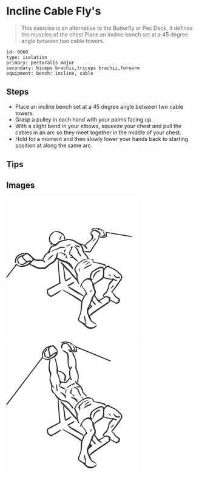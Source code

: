 # Incline Cable Fly's
> This exercise is an alternative to the Butterfly or Pec Deck, it defines the muscles of the chest.Place an incline bench set at a 45 degree angle between two cable towers.

``` 
id: 0060 
type: isolation 
primary: pectoralis major 
secondary: biceps brachii,triceps brachii,forearm 
equipment: bench: incline, cable 
``` 

## Steps

 - Place an incline bench set at a 45 degree angle between two cable towers.
 - Grasp a pulley in each hand with your palms facing up.
 - With a slight bend in your elbows, squeeze your chest and pull the cables in an arc so they meet together in the middle of your chest.
 - Hold for a moment and then slowly lower your hands back to starting position at along the same arc.

## Tips


## Images

<svg width="263pt" height="275pt" viewBox="0 0 263 275" xmlns="http://www.w3.org/2000/svg"><g fill="#FFF"><path d="M0 0h263v275H0V161.67c7.17-8.19 13.4-17.13 20.07-25.72 2.89 1.33 5.68 3.06 8.85 3.61 6.03-.11 11.8-2.29 17.11-5 4.57 3.07 9.62 5.38 14.64 7.62 4.98 2.37 10.52.81 15.78 1.18 2.91-2.01 5.65-4.24 8.24-6.63 3-2.87 7.26-3.89 10.2-6.82 2.09-1.99 3.82-4.3 5.49-6.64.92.79 1.85 1.59 2.77 2.39-.34.38-1.01 1.14-1.34 1.52.21 14.59 1.94 29.09 2.75 43.63-8.03 4.47-16.39 8.3-24.28 13.02.58 3.54-.89 7.98 2.01 10.75 1.72 1.92 4.05 3.11 6.29 4.3 7.13-4.27 15.14-7.53 20.68-13.96-7.36 2.43-13.3 7.84-20.38 10.94-2.13-.08-3.81-2-5.33-3.36-1.14-2.24-.97-4.89-1.34-7.33 8.62-3.87 16.68-8.88 24.97-13.39-.52-9.28-2.09-18.45-2.86-27.7-.15-6.03-.72-12.03-1.15-18.04 3.92 1.67 7.9 3.22 11.98 4.44 7.8 1.74 11.44 9.71 17.34 14.31-.79-6.89-5.63-13.26-11.95-16.09-6.88-2.11-13.73-4.34-20.11-7.72.72-3.74 2.35-7.62.91-11.41-2.67 5.66-3.12 12.47-7.59 17.17-1.55 1.88-3.74 2.99-5.79 4.23-4.17 2.47-7.66 5.88-11.43 8.89-5.48.43-11.37 1.73-16.51-.93-4.05-2.03-8.2-3.79-12.52-5.15.9-1.32 1.8-2.65 2.68-3.98 1.41-1.28 2.77-2.62 4.11-3.97 3.81 1.18 7.75 1.98 11.75 1.41 4.43-.44 8.24 2.08 12.1 3.8-1.17-2.44-3.07-4.32-5.5-5.49 2.38-3.63 3.95-7.79 6.89-11.05 1.71-2.05 4.41-2.75 6.78-3.75.09-3.76.87-8.05 4.13-10.4 2.57-1.63 5.77-1.78 8.41-3.26 3.35-2.31 5.18-6.72 9.44-7.65 4.37-.96 8.68-2.17 13.02-3.24 6.05-.21 12.04 1.8 16.68 5.71 6.1 2.63 12.44 7.89 12.12 15.18 2.01 6.39 8.27 9.91 10.69 16.11-2.79 0-5.68.07-8.07 1.7-4.84 2.06-9.29 5.12-12.78 9.07-2.69 3.07-4.01 7.01-5.99 10.51 1.92 3.38 2.92 7.15 4.6 10.63-.05 2.41 0 4.82.09 7.23-4.93-5.75-9.63-11.7-14.71-17.33-5.51-5.82-10.66-12.16-17.48-16.52.97 4.4 4.69 7.28 7.31 10.7h-1.93c1.74 9.29 1.69 18.88 4.25 28.01.44.12 1.33.35 1.78.47 3.98-2.16 9.15-3.92 10.64-8.69-3.86 1.83-7.4 4.22-10.89 6.65-1.71-8.08-1.54-16.46-4.02-24.39.38-.53.76-1.07 1.14-1.6 3.63 4.21 8.21 7.53 11.51 12.05 3.38 4.59 7.16 8.89 11.25 12.87 3.03 2.79 3.75 7.39 7.52 9.51-2.2-6.17-5.81-12.75-3.64-19.42-1.59-3.28-3.27-6.53-4.78-9.85.97-5.93 5.16-10.87 9.77-14.5 3.92-2.68 8.1-5.25 12.82-6.2 3.67-.75 7.37.32 10.95 1.09.79 2.03.06 5.9 3.08 5.89 8.21 1.06 16.34 3.1 23.65 7.09-1.09 1.34-2.16 2.7-3.21 4.07-1.8-1.75-3.86-3.86-6.6-3.68-5.09 1.5-9.83 4.08-14.1 7.22-2.16 1.56-4.51 3.12-5.74 5.58-1.51 2.99-1.83 6.39-2.14 9.67-6.33-.29-11.99 3.58-15.2 8.81-1.84 3.16-4.74 6.62-3.29 10.49.55-1.41 1.08-2.82 1.58-4.24 2.31 5.35 7.37 9.2 8.8 14.93-.7 2.14-2.15 3.92-3.34 5.8-5.52-4.04-11.12-8.01-17.1-11.34-4.24-2.51-8.8-4.55-12.61-7.71-.59.41-1.18.82-1.77 1.24 9.27 7.76 20.15 13.41 31.02 18.57-2.05 2.47-3.05 5.53-4.11 8.5-8.84-6.96-18.87-12.21-28.81-17.39-3.44-1.88-6.77-3.99-10.46-5.36 2.87 3.25 6.83 5.21 10.51 7.38 9.55 5.27 18.33 11.79 27.69 17.36-1.42 8.55.18 17.62-3.32 25.78-1.15 3.32-3.25 6.55-2.95 10.18 1.16 3.77 5.46 4.75 8.26 6.97 4.08 3.38 7.31 7.96 12.35 10.05 6.5 2.11 14.68-.78 17.25-7.45-3.84 2.89-8.36 6.01-13.45 4.81-4.37-.05-8.26-2.59-10.09-6.56.59-.02 1.77-.04 2.36-.05-1.66-5.8-.91-12.82-5.06-17.6.65 5.4 1.02 11.11 3.64 15.98-.28.45-.56.9-.84 1.36-4.22-2.4-9.05-4.05-12.52-7.57.74-5.81 3.79-11.02 4.86-16.77 2.09-6.6.28-13.77 2.73-20.28 1.85-5.24 3.89-10.97 8.87-14.04-1.49-3.05-2.92-6.17-4.98-8.88-2.16-2.86-4.72-5.53-5.99-8.94 1.27-5.11 5.95-9.23 11-10.61 3.4-1.05 6.52 1.51 8.28 4.18 2.68 3.37 1.24 7.99 2.82 11.77 1.1 3.44 3.82 6.69 2.87 10.51-1.41 3.37-4.03 6.08-5.36 9.5-1.64 4.25-2.72 8.73-4.68 12.87-1.72 4.22-4.5 8.12-4.87 12.8.08 3.24 1.24 6.32 2.28 9.36 1.52 3.93 3.01 8.07 6.04 11.13 2.83 3.24 6.92 4.89 10.88 6.31-1.8-2.73-4.87-4-7.47-5.79-3.4-2.36-3.86-6.81-5.66-10.26 9.98-8.01 20.5-15.34 31.35-22.12 3.38-2.63 7.6-4.75 9.34-8.9 3.97 2.26 7.76 4.85 11.97 6.67 1.84-.89 3.85-1.58 5.46-2.9.77-1.94 1.25-4.03 1.28-6.12-.72-1.98-2.86-2.76-4.46-3.86-4.8-2.32-5.97-8.52-11.07-10.48 5.73-5.08 9.25-11.94 14.08-17.77 2.1-4.06 6.16-7.51 6.08-12.38-.51-4.99-5.39-7.44-8.48-10.75-4.49-4.65-10.65-6.92-16.45-9.4-.28-.6-.83-1.79-1.11-2.38-1.94.39-3.87.85-5.78 1.36-.84-1.71-1.74-3.68-3.78-4.17-6.74-2.24-13.86-2.94-20.8-4.34-.53-1.87-.51-4.64-2.71-5.41-2.28-.46-4.63-.31-6.93-.51-1.89-5.27-5.74-9.33-9.6-13.21 3.78-.21 7.5.76 11.27.59 3.24-.9 4.3-4.52 5.87-7.1 4.33-8.11 12.41-14.64 12.82-24.45 3.22.06 6.43.14 9.64.25l2.2-2.41c-.9-3.2-2.09-6.47-5.02-8.39.9 2.71 2.04 5.33 3.22 7.93-2.67.88-5.45 1.19-8.25 1.22.21-2.21 1.9-5.11-.34-6.83-2.63-2.37-5.66-4.51-9.12-5.4-3.91-.8-7.1 2.28-9.07 5.26-2.69 3.58 2.9 6.5 2.05 10.28-.04 3.39-3.28 5.2-5.6 7.09-3.17 2.17-5.9 4.89-8.29 7.89-3.7-1.45-7.58-2.37-11.23-3.96-5.14-1.9-9.07-6.46-14.72-7.1-4.72-1.18-9.59-.65-14.24.57-4.97 1.4-10.68 1.84-14.37 5.9-1.86 2.13-5.33 4.25-7.87 2.01-2.56-2.37-6.83-4.38-6.51-8.46-.28-5.55 3.65-10.18 7.66-13.53.2-.62.6-1.86.79-2.49-4.62 1.97-7.89 6.12-9.77 10.65-1.24 3.58-.42 7.42.38 11 .69.11 2.09.32 2.79.43-.2.5-.58 1.51-.78 2.02.62 1.71 1.25 3.42 1.91 5.12.17-1.69.26-3.38.3-5.07a71.34 71.34 0 0 0 4.47 3.22c-3.02 1.06-6.51 2.25-7.83 5.48-1.79 2.93-1.86 7.1-5.08 8.97-5.01 3.2-8.05 8.68-9.38 14.35-4.62-.92-9.4-.15-13.99-1.04-5.94-2.89-9.2-9.41-15.11-12.37-2.51-.64-5.15-.35-7.7-.17-.75.04-2.25.14-3 .19-6.22 2.07-13.45 5.86-14.54 13.02-.59 2.5-1.61 6.84 2.19 7-.23-.93-.48-1.86-.76-2.77 1.02-2.8 1.55-5.79 2.93-8.44 2.61-3.51 6.88-5.22 10.91-6.52 1.06.26 2.38.61 2.88-.7l.42-.55c1.71-2.58.31 1.66-.33 2.47-4.18.97-9.07 1.35-11.93 5.05-3.27 3.2-2.14 8.33-.29 11.97 2.91 1.6 5.84 3.3 9.27 3.42-.16.37-.49 1.11-.65 1.48-1.67.04-3.35.09-5.02.16-2.59-1.3-5.15-2.67-7.68-4.1-5.71 9.03-12.8 17.09-19.13 25.68V0m168.52 64.12c-.08.59-.24 1.75-.32 2.33 2.59-1.08 5.18-2.14 7.81-3.13 1.52.34 3.05.67 4.58.97 0 .58 0 1.76-.01 2.34 1.26-.2 3.08.59 3.48-1.34 3.91-.17 6.89 2.78 10.41 4-6.64-6.68-17.28-9.18-25.95-5.17m16.33 2.1c.6.61.6.61 0 0m2.16.86c-.1 1.32.56 1.84 1.98 1.55.11-1.36-.55-1.87-1.98-1.55M94.38 68.8c.57.54 1.15 1.06 1.74 1.56 5.61-.7 10.79 2.24 15.2 5.35 3.01 2.03 2.68 6.06 2.94 9.23l2.53-.57c-.88-3.73-1.4-7.98-4.38-10.74-5.01-3.99-11.62-6.29-18.03-4.83m101.68 1.29c.21 1.17.45 2.33.7 3.5-.29 1.98-.6 3.96-1.01 5.92-3.72.79-7.52 1.17-11.3.64l-.17 1.16c4.56 1.83 9.6.99 13.89-1.15 1.29-2.55.48-5.45.11-8.12C211.8 74.61 225.43 76.63 239 79c3.27.53 6.54 1.15 9.86 1.26-1.11-2.16-3.63-2.24-5.71-2.61-15.72-2.37-31.34-5.44-47.09-7.56m-91.81 15.83c.87-.23 1.75-.46 2.62-.71.46-3.04 2.18-5.65 3.25-8.49-3.62 1.6-4.64 5.81-5.87 9.2m13.81 12.57c3.75.7 6.85-2.48 10.23-3.65-3.84-1-7.29 1.52-10.23 3.65m17.55-1.63c2.76 2.78 7.02 2.84 10.54 4.13-2.05-3.83-6.51-4.83-10.54-4.13m-7.99 2.97c-.23 1.54-.02 3.03.62 4.48-3.99 1.72-3.9 6.74-3.94 10.4 1.75 1.61 3.88 2.72 5.88 3.98-1.85.67-3.85 1.18-5.3 2.6 2.51.28 5.39-.51 7.55 1.17 3.05 2.26 5.77 4.94 8.99 6.96-1.02-4.72-5.72-7.58-9.48-10.15-.32-2.42-2.88-5.13-5.48-4.04.16-2.12.08-4.23-.05-6.34 1.53-2.34 3.19-4.64 4.06-7.33l1.83-2.49c-1.52.22-3.47-.46-4.68.76m5.93-1.18c2.18 2.13 4.41 4.25 5.98 6.89 1.47 2.95 1.51 6.61 4.02 9 1.51 1.46 2.15 4.07 4.41 4.52.19-2.19-1.03-4.15-2.47-5.67-2.33-2.41-2.02-6.18-3.95-8.85-2.06-2.64-4.3-5.73-7.99-5.89m-34.58 4.99c-3.87.92-7.65 2.7-10.45 5.57 4.17-.54 7.22-4.12 11.46-4.19 2.99-.27 5.06-3.02 8.04-3.42 2.77-.16 5.53.11 8.3.08-.22-.4-.65-1.2-.86-1.6-2.79-.64-5.71-.57-8.53-.24-2.92.67-4.99 3.24-7.96 3.8m16.94 7c.05-.88.15-2.63.21-3.51.64-.77 1.29-1.55 1.93-2.33-3.21-1.21-5.91 4.8-2.14 5.84m-10.38.11c-.1.39-.29 1.17-.38 1.56 3.05-.22 6.01.59 8.74 1.9.11.79.31 2.36.41 3.15 1.28-.81 2.57-1.62 3.87-2.4-3.44-3.17-8.06-4.29-12.64-4.21m-17.55 7.46c-2.56 2.32-5.44 4.8-6.2 8.34 4.16-3.68 8.44-7.28 12.39-11.18-2.34.22-4.49 1.24-6.19 2.84m29.96 3.93c.83.19 1.67.37 2.51.56-.63-2.34-1.16-4.7-1.78-7.04-1.76 1.85-1.26 4.24-.73 6.48m30.96 10.71c5.26-1.42 9.78-4.82 15.29-5.52-5.67-1.18-10.95 2.28-15.29 5.52m6.47 3.12c3.66-2.19 7.49-4.09 11.48-5.62-.7-.15-2.11-.45-2.82-.61-3.3 1.43-6.36 3.44-8.66 6.23m-2.89 8.25c4.2-2.55 8.38-5.17 13.06-6.75 1.89-.49 2.49-2.45 3.3-3.99-5.63 3.2-13.4 4.23-16.36 10.74m-9.36 4.19c2.18-1.5 3.29-3.95 2.53-6.58-1.43 1.93-2.38 4.16-2.53 6.58m-23.03 27.86l1.1 1.3c4.64-1.2 8.59-4.15 12.51-6.79.23-.73.71-2.19.94-2.92-4.88 2.75-9.85 5.35-14.55 8.41m45.22 13.2c2.96-.25 3.27-3.43 3.28-5.78-1.51 1.66-2.49 3.7-3.28 5.78z"/><path d="M167.68 72.2c1.58-2.13 3.89-3.49 6.11-4.84 3.68 2.09 8.22 3.31 10.62 7.09-.35.73-1.04 2.2-1.39 2.94-.51.12-1.54.37-2.05.49.39.44 1.17 1.31 1.56 1.75-2.31 7.56-7.38 13.65-11.84 20.01-2.05 2.77-2.86 6.48-5.61 8.68-3.96-.79-7.97-.57-11.84.53-.46-2.43-.63-4.89-1.14-7.3-.88-2.16-2.78-3.7-4.26-5.43 5.3-.94 7.73 4.6 10.77 7.78.61-.5 1.23-1 1.84-1.51-1.27-1.91-2.58-3.81-4.04-5.59 3.11-3.75 7.15-6.48 10.92-9.5 2.1-1.89 4.92-3.94 4.53-7.14.94-3.54-2.74-5.3-4.18-7.96m2.54 17.12c3.18-1.17 5.05-4.13 6.87-6.8-3.34.88-5.03 4.19-6.87 6.8zM32.55 119.54c2.72-2.14 5.4-5.65 9.17-5.31 3.77 2.75 7.07 6.13 10.15 9.62-.5 1.3-1 2.6-1.51 3.9-2.87-2.45-6.47-.96-9.53.18-2.97-2.58-5.8-5.32-8.28-8.39zM23.11 124.13c1.53-2.38 4.13-3.71 6.41-5.24 2.97 3.62 6.06 7.15 9.36 10.47-2.35 1.4-4.59 2.99-7.01 4.27-2.09-.03-4.08-.75-6.15-1-1.37-2.64-2.09-5.59-2.61-8.5zM32.28 135.11c5.58-.43 8.97-7.29 14.89-5.69-2.24 1.65-4.59 3.17-6.6 5.12-2.04.71-4.11 1.35-6.18 1.97-.71-.46-1.41-.93-2.11-1.4zM193.51 149.07c-.39-4.44 3.45-8.48 7.51-9.62 3.92 1.52 7.64 3.52 11.46 5.26 4.94 2 8.03 6.59 12.06 9.85 2.62 2.02 3 6.19 1.02 8.77-2.05 2.72-3.29 6-5.7 8.45-2.97 3.22-4.47 7.5-7.49 10.68-2.05 2.14-3.82 4.53-5.35 7.07.48.06 1.44.19 1.92.25 2.18 2.28 3.73 5.03 5.49 7.62 1.82 2.71 4.77 4.2 7.5 5.79-.37 1.78-.51 3.65-1.2 5.35-1.52.51-3.09.83-4.64 1.21-3.43-2.16-6.87-4.42-10.8-5.54.29-1.48.58-2.95.88-4.42-2.6-1.26-5.31-2.25-8.07-3.08l-4.17.92c-.47-.62-.93-1.25-1.38-1.88 2.56-2.43 6.03-4.23 7.4-7.67.93-2.08 1.84-4.17 2.86-6.21 1.46-2.77.03-6.45 2.36-8.86 2.31-2.62 4.72-5.15 6.85-7.92 2.44 1.02 5.25 3.05 7.43.48-2.76-.57-5.33-1.73-7.62-3.36-6.26 1.29-12.43-.91-18.34-2.77-.06-3.45-.06-6.91.02-10.37m8.45 3.99c1.23 1.99 2.13 4.99 4.98 4.87-1.02-2.19-2.75-3.92-4.98-4.87m9.13.07c.94 3.24 3.32 5.85 5.98 7.84 2.14 1.41 4.85.57 7.23.44.05-.91.12-1.82.18-2.73-1.84.28-3.69.6-5.56.53-2.96-1.53-5.08-4.23-7.83-6.08m-4.29 26.98c-.04.42-.14 1.26-.19 1.68 2.97-1.29 5.16-3.8 6.32-6.79-2.59.94-4.08 3.42-6.13 5.11zM173.16 148.21c4.35-2.78 8.84-5.45 13.82-6.9 1.21.07 2.35.49 3.51.8 1.29 5.53.96 11.29-.25 16.79-.4 2.4-2.89 3.3-4.65 4.55-4.32 2.98-8.51 6.14-12.72 9.26-1.21-2.15-2.56-4.23-4.14-6.13 1.45-2.41 3.37-4.51 4.68-7 1.01-2.5 1.75-5.24 3.72-7.21 2.64-2.97 7.02-3.47 9.61-6.51-4.66-.12-8.9 2.61-11.91 5.96-3.03 3.36-2.84 8.16-4.56 12.15-1.14-1.28-3.65-2.24-2.95-4.37 1.02-4.07 1.79-9.19 5.84-11.39z"/><path d="M189.83 163.86c1.06-.74 1.79-1.83 2.64-2.78 5.32 2.24 11.1 3.26 16.84 3.53-2.89 3.48-7.59 6.41-7.61 11.44-.35 4.56-2.42 8.88-4.98 12.6-2.49 2.54-5.84 4.55-6.34 8.43 1.1.57 2.2 1.14 3.28 1.76-3.78 1.7-7.09 4.29-10.92 5.9-3.29-2.48-5.23-6.22-7.29-9.68 1.03-3.02 2.61-6.48.92-9.57-1.81-3.47-2.56-7.3-2.74-11.18 5.23-3.73 10.83-6.93 16.2-10.45z"/><path d="M170.22 204.82c1.05-2.76 1.89-5.61 3.32-8.22 2.59 3.44 4.69 7.21 7.18 10.72 2.88 1.23 5.07 3.84 8.25 4.35-1.24-2.06-2.98-3.72-4.81-5.26 3.68-2.01 7.3-4.14 10.78-6.49 2.2-1.66 4.95-.07 7.21.69.25 2.23.61 4.44 1.03 6.65-1.26.64-2.53 1.25-3.66 2.09-6.41 4.77-13.23 8.94-19.79 13.49-5.41 3.81-11.31 7.14-15.63 12.28-1.31-3.19-3.05-6.66-1.9-10.16 2.36-3 5.59-5.17 8.31-7.83-1.42-1.18-2.83-2.37-4.22-3.57 1.04-2.43 1.89-4.93 2.68-7.45a76.35 76.35 0 0 0 6.41 8.85c.54-.77 1.09-1.54 1.63-2.3-2.3-2.58-4.49-5.25-6.79-7.84z"/><path d="M165.21 215.89c.56.54 1.12 1.07 1.68 1.61-1.02.9-2.05 1.79-3.08 2.67.44-1.44.91-2.86 1.4-4.28z"/></g><g fill="#333"><path d="M168.52 64.12c8.67-4.01 19.31-1.51 25.95 5.17-3.52-1.22-6.5-4.17-10.41-4-.4 1.93-2.22 1.14-3.48 1.34.01-.58.01-1.76.01-2.34-1.53-.3-3.06-.63-4.58-.97-2.63.99-5.22 2.05-7.81 3.13.08-.58.24-1.74.32-2.33z"/><path d="M166.85 70.83c1.97-2.98 5.16-6.06 9.07-5.26 3.46.89 6.49 3.03 9.12 5.4 2.24 1.72.55 4.62.34 6.83 2.8-.03 5.58-.34 8.25-1.22-1.18-2.6-2.32-5.22-3.22-7.93 2.93 1.92 4.12 5.19 5.02 8.39l-2.2 2.41c-3.21-.11-6.42-.19-9.64-.25-.41 9.81-8.49 16.34-12.82 24.45-1.57 2.58-2.63 6.2-5.87 7.1-3.77.17-7.49-.8-11.27-.59 3.86 3.88 7.71 7.94 9.6 13.21 2.3.2 4.65.05 6.93.51 2.2.77 2.18 3.54 2.71 5.41 6.94 1.4 14.06 2.1 20.8 4.34 2.04.49 2.94 2.46 3.78 4.17 1.91-.51 3.84-.97 5.78-1.36.28.59.83 1.78 1.11 2.38 5.8 2.48 11.96 4.75 16.45 9.4 3.09 3.31 7.97 5.76 8.48 10.75.08 4.87-3.98 8.32-6.08 12.38-4.83 5.83-8.35 12.69-14.08 17.77 5.1 1.96 6.27 8.16 11.07 10.48 1.6 1.1 3.74 1.88 4.46 3.86-.03 2.09-.51 4.18-1.28 6.12-1.61 1.32-3.62 2.01-5.46 2.9-4.21-1.82-8-4.41-11.97-6.67-1.74 4.15-5.96 6.27-9.34 8.9-10.85 6.78-21.37 14.11-31.35 22.12 1.8 3.45 2.26 7.9 5.66 10.26 2.6 1.79 5.67 3.06 7.47 5.79-3.96-1.42-8.05-3.07-10.88-6.31-3.03-3.06-4.52-7.2-6.04-11.13-1.04-3.04-2.2-6.12-2.28-9.36.37-4.68 3.15-8.58 4.87-12.8 1.96-4.14 3.04-8.62 4.68-12.87 1.33-3.42 3.95-6.13 5.36-9.5.95-3.82-1.77-7.07-2.87-10.51-1.58-3.78-.14-8.4-2.82-11.77-1.76-2.67-4.88-5.23-8.28-4.18-5.05 1.38-9.73 5.5-11 10.61 1.27 3.41 3.83 6.08 5.99 8.94 2.06 2.71 3.49 5.83 4.98 8.88-4.98 3.07-7.02 8.8-8.87 14.04-2.45 6.51-.64 13.68-2.73 20.28-1.07 5.75-4.12 10.96-4.86 16.77 3.47 3.52 8.3 5.17 12.52 7.57.28-.46.56-.91.84-1.36-2.62-4.87-2.99-10.58-3.64-15.98 4.15 4.78 3.4 11.8 5.06 17.6-.59.01-1.77.03-2.36.05 1.83 3.97 5.72 6.51 10.09 6.56 5.09 1.2 9.61-1.92 13.45-4.81-2.57 6.67-10.75 9.56-17.25 7.45-5.04-2.09-8.27-6.67-12.35-10.05-2.8-2.22-7.1-3.2-8.26-6.97-.3-3.63 1.8-6.86 2.95-10.18 3.5-8.16 1.9-17.23 3.32-25.78-9.36-5.57-18.14-12.09-27.69-17.36-3.68-2.17-7.64-4.13-10.51-7.38 3.69 1.37 7.02 3.48 10.46 5.36 9.94 5.18 19.97 10.43 28.81 17.39 1.06-2.97 2.06-6.03 4.11-8.5-10.87-5.16-21.75-10.81-31.02-18.57.59-.42 1.18-.83 1.77-1.24 3.81 3.16 8.37 5.2 12.61 7.71 5.98 3.33 11.58 7.3 17.1 11.34 1.19-1.88 2.64-3.66 3.34-5.8-1.43-5.73-6.49-9.58-8.8-14.93-.5 1.42-1.03 2.83-1.58 4.24-1.45-3.87 1.45-7.33 3.29-10.49 3.21-5.23 8.87-9.1 15.2-8.81.31-3.28.63-6.68 2.14-9.67 1.23-2.46 3.58-4.02 5.74-5.58 4.27-3.14 9.01-5.72 14.1-7.22 2.74-.18 4.8 1.93 6.6 3.68 1.05-1.37 2.12-2.73 3.21-4.07-7.31-3.99-15.44-6.03-23.65-7.09-3.02.01-2.29-3.86-3.08-5.89-3.58-.77-7.28-1.84-10.95-1.09-4.72.95-8.9 3.52-12.82 6.2-4.61 3.63-8.8 8.57-9.77 14.5 1.51 3.32 3.19 6.57 4.78 9.85-2.17 6.67 1.44 13.25 3.64 19.42-3.77-2.12-4.49-6.72-7.52-9.51-4.09-3.98-7.87-8.28-11.25-12.87-3.3-4.52-7.88-7.84-11.51-12.05-.38.53-.76 1.07-1.14 1.6 2.48 7.93 2.31 16.31 4.02 24.39 3.49-2.43 7.03-4.82 10.89-6.65-1.49 4.77-6.66 6.53-10.64 8.69-.45-.12-1.34-.35-1.78-.47-2.56-9.13-2.51-18.72-4.25-28.01h1.93c-2.62-3.42-6.34-6.3-7.31-10.7 6.82 4.36 11.97 10.7 17.48 16.52 5.08 5.63 9.78 11.58 14.71 17.33-.09-2.41-.14-4.82-.09-7.23-1.68-3.48-2.68-7.25-4.6-10.63 1.98-3.5 3.3-7.44 5.99-10.51 3.49-3.95 7.94-7.01 12.78-9.07 2.39-1.63 5.28-1.7 8.07-1.7-2.42-6.2-8.68-9.72-10.69-16.11.32-7.29-6.02-12.55-12.12-15.18-4.64-3.91-10.63-5.92-16.68-5.71-4.34 1.07-8.65 2.28-13.02 3.24-4.26.93-6.09 5.34-9.44 7.65-2.64 1.48-5.84 1.63-8.41 3.26-3.26 2.35-4.04 6.64-4.13 10.4-2.37 1-5.07 1.7-6.78 3.75-2.94 3.26-4.51 7.42-6.89 11.05 2.43 1.17 4.33 3.05 5.5 5.49-3.86-1.72-7.67-4.24-12.1-3.8-4 .57-7.94-.23-11.75-1.41-1.34 1.35-2.7 2.69-4.11 3.97-.88 1.33-1.78 2.66-2.68 3.98 4.32 1.36 8.47 3.12 12.52 5.15 5.14 2.66 11.03 1.36 16.51.93 3.77-3.01 7.26-6.42 11.43-8.89 2.05-1.24 4.24-2.35 5.79-4.23 4.47-4.7 4.92-11.51 7.59-17.17 1.44 3.79-.19 7.67-.91 11.41 6.38 3.38 13.23 5.61 20.11 7.72 6.32 2.83 11.16 9.2 11.95 16.09-5.9-4.6-9.54-12.57-17.34-14.31-4.08-1.22-8.06-2.77-11.98-4.44.43 6.01 1 12.01 1.15 18.04.77 9.25 2.34 18.42 2.86 27.7-8.29 4.51-16.35 9.52-24.97 13.39.37 2.44.2 5.09 1.34 7.33 1.52 1.36 3.2 3.28 5.33 3.36 7.08-3.1 13.02-8.51 20.38-10.94-5.54 6.43-13.55 9.69-20.68 13.96-2.24-1.19-4.57-2.38-6.29-4.3-2.9-2.77-1.43-7.21-2.01-10.75 7.89-4.72 16.25-8.55 24.28-13.02-.81-14.54-2.54-29.04-2.75-43.63.33-.38 1-1.14 1.34-1.52-.92-.8-1.85-1.6-2.77-2.39-1.67 2.34-3.4 4.65-5.49 6.64-2.94 2.93-7.2 3.95-10.2 6.82-2.59 2.39-5.33 4.62-8.24 6.63-5.26-.37-10.8 1.19-15.78-1.18-5.02-2.24-10.07-4.55-14.64-7.62-5.31 2.71-11.08 4.89-17.11 5-3.17-.55-5.96-2.28-8.85-3.61-6.67 8.59-12.9 17.53-20.07 25.72v-2.69c6.33-8.59 13.42-16.65 19.13-25.68 2.53 1.43 5.09 2.8 7.68 4.1 1.67-.07 3.35-.12 5.02-.16.16-.37.49-1.11.65-1.48-3.43-.12-6.36-1.82-9.27-3.42-1.85-3.64-2.98-8.77.29-11.97 2.86-3.7 7.75-4.08 11.93-5.05.64-.81 2.04-5.05.33-2.47l-.42.55c-.5 1.31-1.82.96-2.88.7-4.03 1.3-8.3 3.01-10.91 6.52-1.38 2.65-1.91 5.64-2.93 8.44.28.91.53 1.84.76 2.77-3.8-.16-2.78-4.5-2.19-7 1.09-7.16 8.32-10.95 14.54-13.02.75-.05 2.25-.15 3-.19 2.55-.18 5.19-.47 7.7.17 5.91 2.96 9.17 9.48 15.11 12.37 4.59.89 9.37.12 13.99 1.04 1.33-5.67 4.37-11.15 9.38-14.35 3.22-1.87 3.29-6.04 5.08-8.97 1.32-3.23 4.81-4.42 7.83-5.48a71.34 71.34 0 0 1-4.47-3.22 66.28 66.28 0 0 1-.3 5.07c-.66-1.7-1.29-3.41-1.91-5.12.2-.51.58-1.52.78-2.02-.7-.11-2.1-.32-2.79-.43-.8-3.58-1.62-7.42-.38-11 1.88-4.53 5.15-8.68 9.77-10.65-.19.63-.59 1.87-.79 2.49-4.01 3.35-7.94 7.98-7.66 13.53-.32 4.08 3.95 6.09 6.51 8.46 2.54 2.24 6.01.12 7.87-2.01 3.69-4.06 9.4-4.5 14.37-5.9 4.65-1.22 9.52-1.75 14.24-.57 5.65.64 9.58 5.2 14.72 7.1 3.65 1.59 7.53 2.51 11.23 3.96 2.39-3 5.12-5.72 8.29-7.89 2.32-1.89 5.56-3.7 5.6-7.09.85-3.78-4.74-6.7-2.05-10.28m.83 1.37c1.44 2.66 5.12 4.42 4.18 7.96.39 3.2-2.43 5.25-4.53 7.14-3.77 3.02-7.81 5.75-10.92 9.5 1.46 1.78 2.77 3.68 4.04 5.59-.61.51-1.23 1.01-1.84 1.51-3.04-3.18-5.47-8.72-10.77-7.78 1.48 1.73 3.38 3.27 4.26 5.43.51 2.41.68 4.87 1.14 7.3 3.87-1.1 7.88-1.32 11.84-.53 2.75-2.2 3.56-5.91 5.61-8.68 4.46-6.36 9.53-12.45 11.84-20.01-.39-.44-1.17-1.31-1.56-1.75.51-.12 1.54-.37 2.05-.49.35-.74 1.04-2.21 1.39-2.94-2.4-3.78-6.94-5-10.62-7.09-2.22 1.35-4.53 2.71-6.11 4.84M32.55 119.54c2.48 3.07 5.31 5.81 8.28 8.39 3.06-1.14 6.66-2.63 9.53-.18.51-1.3 1.01-2.6 1.51-3.9-3.08-3.49-6.38-6.87-10.15-9.62-3.77-.34-6.45 3.17-9.17 5.31m-9.44 4.59c.52 2.91 1.24 5.86 2.61 8.5 2.07.25 4.06.97 6.15 1 2.42-1.28 4.66-2.87 7.01-4.27-3.3-3.32-6.39-6.85-9.36-10.47-2.28 1.53-4.88 2.86-6.41 5.24m9.17 10.98c.7.47 1.4.94 2.11 1.4 2.07-.62 4.14-1.26 6.18-1.97 2.01-1.95 4.36-3.47 6.6-5.12-5.92-1.6-9.31 5.26-14.89 5.69m161.23 13.96c-.08 3.46-.08 6.92-.02 10.37 5.91 1.86 12.08 4.06 18.34 2.77 2.29 1.63 4.86 2.79 7.62 3.36-2.18 2.57-4.99.54-7.43-.48-2.13 2.77-4.54 5.3-6.85 7.92-2.33 2.41-.9 6.09-2.36 8.86-1.02 2.04-1.93 4.13-2.86 6.21-1.37 3.44-4.84 5.24-7.4 7.67.45.63.91 1.26 1.38 1.88l4.17-.92c2.76.83 5.47 1.82 8.07 3.08-.3 1.47-.59 2.94-.88 4.42 3.93 1.12 7.37 3.38 10.8 5.54 1.55-.38 3.12-.7 4.64-1.21.69-1.7.83-3.57 1.2-5.35-2.73-1.59-5.68-3.08-7.5-5.79-1.76-2.59-3.31-5.34-5.49-7.62-.48-.06-1.44-.19-1.92-.25 1.53-2.54 3.3-4.93 5.35-7.07 3.02-3.18 4.52-7.46 7.49-10.68 2.41-2.45 3.65-5.73 5.7-8.45 1.98-2.58 1.6-6.75-1.02-8.77-4.03-3.26-7.12-7.85-12.06-9.85-3.82-1.74-7.54-3.74-11.46-5.26-4.06 1.14-7.9 5.18-7.51 9.62m-20.35-.86c-4.05 2.2-4.82 7.32-5.84 11.39-.7 2.13 1.81 3.09 2.95 4.37 1.72-3.99 1.53-8.79 4.56-12.15 3.01-3.35 7.25-6.08 11.91-5.96-2.59 3.04-6.97 3.54-9.61 6.51-1.97 1.97-2.71 4.71-3.72 7.21-1.31 2.49-3.23 4.59-4.68 7 1.58 1.9 2.93 3.98 4.14 6.13 4.21-3.12 8.4-6.28 12.72-9.26 1.76-1.25 4.25-2.15 4.65-4.55 1.21-5.5 1.54-11.26.25-16.79-1.16-.31-2.3-.73-3.51-.8-4.98 1.45-9.47 4.12-13.82 6.9m16.67 15.65c-5.37 3.52-10.97 6.72-16.2 10.45.18 3.88.93 7.71 2.74 11.18 1.69 3.09.11 6.55-.92 9.57 2.06 3.46 4 7.2 7.29 9.68 3.83-1.61 7.14-4.2 10.92-5.9-1.08-.62-2.18-1.19-3.28-1.76.5-3.88 3.85-5.89 6.34-8.43 2.56-3.72 4.63-8.04 4.98-12.6.02-5.03 4.72-7.96 7.61-11.44-5.74-.27-11.52-1.29-16.84-3.53-.85.95-1.58 2.04-2.64 2.78m-19.61 40.96c2.3 2.59 4.49 5.26 6.79 7.84-.54.76-1.09 1.53-1.63 2.3a76.35 76.35 0 0 1-6.41-8.85c-.79 2.52-1.64 5.02-2.68 7.45 1.39 1.2 2.8 2.39 4.22 3.57-2.72 2.66-5.95 4.83-8.31 7.83-1.15 3.5.59 6.97 1.9 10.16 4.32-5.14 10.22-8.47 15.63-12.28 6.56-4.55 13.38-8.72 19.79-13.49 1.13-.84 2.4-1.45 3.66-2.09-.42-2.21-.78-4.42-1.03-6.65-2.26-.76-5.01-2.35-7.21-.69-3.48 2.35-7.1 4.48-10.78 6.49 1.83 1.54 3.57 3.2 4.81 5.26-3.18-.51-5.37-3.12-8.25-4.35-2.49-3.51-4.59-7.28-7.18-10.72-1.43 2.61-2.27 5.46-3.32 8.22m-5.01 11.07c-.49 1.42-.96 2.84-1.4 4.28 1.03-.88 2.06-1.77 3.08-2.67-.56-.54-1.12-1.07-1.68-1.61zM184.85 66.22c.6.61.6.61 0 0z"/><path d="M187.01 67.08c1.43-.32 2.09.19 1.98 1.55-1.42.29-2.08-.23-1.98-1.55zM94.38 68.8c6.41-1.46 13.02.84 18.03 4.83 2.98 2.76 3.5 7.01 4.38 10.74l-2.53.57c-.26-3.17.07-7.2-2.94-9.23-4.41-3.11-9.59-6.05-15.2-5.35-.59-.5-1.17-1.02-1.74-1.56zM196.06 70.09c15.75 2.12 31.37 5.19 47.09 7.56 2.08.37 4.6.45 5.71 2.61-3.32-.11-6.59-.73-9.86-1.26-13.57-2.37-27.2-4.39-40.72-6.96.37 2.67 1.18 5.57-.11 8.12-4.29 2.14-9.33 2.98-13.89 1.15l.17-1.16c3.78.53 7.58.15 11.3-.64.41-1.96.72-3.94 1.01-5.92-.25-1.17-.49-2.33-.7-3.5z"/><path d="M104.25 85.92c1.23-3.39 2.25-7.6 5.87-9.2-1.07 2.84-2.79 5.45-3.25 8.49-.87.25-1.75.48-2.62.71zM170.22 89.32c1.84-2.61 3.53-5.92 6.87-6.8-1.82 2.67-3.69 5.63-6.87 6.8zM118.06 98.49c2.94-2.13 6.39-4.65 10.23-3.65-3.38 1.17-6.48 4.35-10.23 3.65zM135.61 96.86c4.03-.7 8.49.3 10.54 4.13-3.52-1.29-7.78-1.35-10.54-4.13zM127.62 99.83c1.21-1.22 3.16-.54 4.68-.76l-1.83 2.49c-.87 2.69-2.53 4.99-4.06 7.33.13 2.11.21 4.22.05 6.34 2.6-1.09 5.16 1.62 5.48 4.04 3.76 2.57 8.46 5.43 9.48 10.15-3.22-2.02-5.94-4.7-8.99-6.96-2.16-1.68-5.04-.89-7.55-1.17 1.45-1.42 3.45-1.93 5.3-2.6-2-1.26-4.13-2.37-5.88-3.98.04-3.66-.05-8.68 3.94-10.4-.64-1.45-.85-2.94-.62-4.48zM133.55 98.65c3.69.16 5.93 3.25 7.99 5.89 1.93 2.67 1.62 6.44 3.95 8.85 1.44 1.52 2.66 3.48 2.47 5.67-2.26-.45-2.9-3.06-4.41-4.52-2.51-2.39-2.55-6.05-4.02-9-1.57-2.64-3.8-4.76-5.98-6.89zM98.97 103.64c2.97-.56 5.04-3.13 7.96-3.8 2.82-.33 5.74-.4 8.53.24.21.4.64 1.2.86 1.6-2.77.03-5.53-.24-8.3-.08-2.98.4-5.05 3.15-8.04 3.42-4.24.07-7.29 3.65-11.46 4.19 2.8-2.87 6.58-4.65 10.45-5.57zM115.91 110.64c-3.77-1.04-1.07-7.05 2.14-5.84-.64.78-1.29 1.56-1.93 2.33-.06.88-.16 2.63-.21 3.51zM105.53 110.75c4.58-.08 9.2 1.04 12.64 4.21-1.3.78-2.59 1.59-3.87 2.4-.1-.79-.3-2.36-.41-3.15-2.73-1.31-5.69-2.12-8.74-1.9.09-.39.28-1.17.38-1.56zM87.98 118.21c1.7-1.6 3.85-2.62 6.19-2.84-3.95 3.9-8.23 7.5-12.39 11.18.76-3.54 3.64-6.02 6.2-8.34zM117.94 122.14c-.53-2.24-1.03-4.63.73-6.48.62 2.34 1.15 4.7 1.78 7.04-.84-.19-1.68-.37-2.51-.56zM148.9 132.85c4.34-3.24 9.62-6.7 15.29-5.52-5.51.7-10.03 4.1-15.29 5.52zM155.37 135.97c2.3-2.79 5.36-4.8 8.66-6.23.71.16 2.12.46 2.82.61-3.99 1.53-7.82 3.43-11.48 5.62zM152.48 144.22c2.96-6.51 10.73-7.54 16.36-10.74-.81 1.54-1.41 3.5-3.3 3.99-4.68 1.58-8.86 4.2-13.06 6.75zM143.12 148.41c.15-2.42 1.1-4.65 2.53-6.58.76 2.63-.35 5.08-2.53 6.58zM201.96 153.06c2.23.95 3.96 2.68 4.98 4.87-2.85.12-3.75-2.88-4.98-4.87zM211.09 153.13c2.75 1.85 4.87 4.55 7.83 6.08 1.87.07 3.72-.25 5.56-.53-.06.91-.13 1.82-.18 2.73-2.38.13-5.09.97-7.23-.44-2.66-1.99-5.04-4.6-5.98-7.84zM120.09 176.27c4.7-3.06 9.67-5.66 14.55-8.41-.23.73-.71 2.19-.94 2.92-3.92 2.64-7.87 5.59-12.51 6.79l-1.1-1.3zM206.8 180.11c2.05-1.69 3.54-4.17 6.13-5.11-1.16 2.99-3.35 5.5-6.32 6.79.05-.42.15-1.26.19-1.68zM165.31 189.47c.79-2.08 1.77-4.12 3.28-5.78-.01 2.35-.32 5.53-3.28 5.78z"/></g></svg>
<svg width="263pt" height="275pt" viewBox="0 0 263 275" xmlns="http://www.w3.org/2000/svg"><g fill="#FFF"><path d="M0 0h263v275H0V137.74c1.94-2.27 3.92-4.5 5.71-6.89 21.85-28.89 43.91-57.63 65.73-86.55 3.46 1.77 7.09 4.28 11.17 3.7 4.55-1.1 8.74-3.36 12.69-5.82.73 4.87 1.89 9.66 3.3 14.37 1.73 6.05-.41 12.58 1.39 18.56 3.53 4.85 3.85 10.93 5.45 16.52.76 2.81-.61 5.58-1.2 8.29 3.57 2.4 7.24 4.88 11.44 6.02.41-1.19.07-2.07-1.03-2.65-2.51-1.84-5.57-2.68-8.48-3.67.45-2.11.76-4.25 1.39-6.32 3.5-1.75 7.65.22 11.41-.54 2.67-2.54 4.57-5.8 7.25-8.35.31.77.92 2.3 1.23 3.07.7-.15 1.4-.29 2.11-.44-2.66-4.87-3.21-10.55-3.28-16-.04-3.07 1.43-5.82 3.22-8.21-.2-.81-.59-2.44-.78-3.25-.88 1.47-1.74 2.95-2.59 4.43-.94-2.66-2.13-5.25-2.73-8.01-.58-4.64.07-9.31.16-13.95.1-3.13-1.38-5.98-2.36-8.86-3.58-1.69-6.94-3.81-10.65-5.21 1.85 3.78 6.08 4.89 9.14 7.35 2.96 10.15-.96 21.97 5.43 31.22-1.68 5.22-1.34 10.75.33 15.93-2.78 2.58-5.28 5.44-7.65 8.4-3.12-.09-6.29.06-9.37-.55-1.55-.64-1.7-2.53-2.22-3.91-1.14-4.35-2.02-8.86-4.53-12.7.08-1.19.17-2.38.26-3.58 4.63 1.45 9.91 3.02 12.26 7.71 2.94 3.68-1.54 8.5.42 12.09.28-.03.84-.09 1.13-.11 1.57-4.05 4.24-9.45.62-13.19-3.15-4.65-8.4-7.01-13.83-7.73-1.32-3.81-.75-7.97-1.85-11.84-1.37-5.11-2.6-10.29-4.69-15.17 2.03-2.09 4.86-3.94 5.27-7.06.22-2.76.53-5.78-.96-8.27-1.79-3.27-4.7-5.7-7.35-8.24-1.45.43-2.91.86-4.36 1.3-.02-.25-.05-.76-.07-1.01-3.94 1.91-8.5 2.68-11.57 6.12-5.51 3.87-7.24 10.97-6.33 17.36C47.12 73.07 23.6 104.03 0 134.94V0m108.04 12.91c2.96 2.76 6.88-.72 10.36-.76-2.53 2.28-6.37 1.74-8.91 4.09-.51 1.93-1.21 3.82-1.53 5.79.68 1.78 1.69 3.4 2.57 5.08-1.17-3.47.45-6.8 1.78-9.94 1.87-.98 4.04-1.16 6.04-1.77 4.06 3.24 6.88 7.59 9.54 11.98-1.9-.12-3.8-.26-5.7-.36.19.54.58 1.63.77 2.17 3.79-.01 7.58.19 11.3.97-3.21 1.45-6.85-.22-10.24.11l.12.82c2.29.49 4.51 1.31 6.84 1.67 2.83.09 5.59-.69 8.38-1.11.31-2.04.52-4.1.65-6.17-1.15.18-2.3.34-3.45.48 2.15 2-.06 5.34-2.75 4.86.63-.7 1.9-2.12 2.53-2.82-.74-3.45-1.92-6.97-5.07-8.97.92 2.76 2.03 5.45 3.34 8.04-1.49.44-3.01.8-4.52 1.13-.28-7.35-7.64-10.59-11.86-15.54 1.32.35 2.57.84 3.77 1.5 1.45.2 5.75.08 4.25 2.62 1.61 1.06 3.22 2.18 5.08 2.79-.59-.6-1.76-1.81-2.35-2.41l-1.64-.34c.58-.34 1.17-.69 1.76-1.03 1.83 1.88 4.12 3.2 6.38 4.48.56 1.98 2.03 5.74 4.59 3.77 18.72 7.57 37.4 15.23 56.11 22.83 3.58 1.42 7.07 3.17 10.88 3.93-.34-1.23-1.03-2.27-2.33-2.58-22.05-9.02-44.13-17.98-66.19-26.96-4.26-1.74-7.23-5.46-11.3-7.52-6.03-2.69-13-3.51-19.2-.83m15.34 2.47c.27.27.27.27 0 0m6.45 18.94c1.87 5.04 5.72 9.28 6.42 14.73.89 4.66.37 9.41-.22 14.07 1.6 5.31 4.15 10.37 5.25 15.84-.03 3.85-.66 7.69-1.59 11.43.74 1.34 1.52 2.66 2.35 3.95.02-5.5 1.16-10.92 1.23-16.4-1.13-5.15-3.4-9.99-4.67-15.11 1-9.94-1.1-20.08-6.25-28.67l-2.52.16M84.6 50.17c-.75 4.88-1.12 9.83-1.18 14.76-.04 3.87 1.77 7.38 2.72 11.05.34 3.72-1.02 7.37-.71 11.1.6 3.45 2.27 6.62 2.86 10.08.51 3.99-.48 8.23 1.29 12 1.1 2.88 3.51 5.21 6.52 5.98.31 4.45 3.83 7.74 6.87 10.63-.3.31-.88.94-1.17 1.25.24 14.65 1.86 29.23 2.79 43.83-8.12 4.35-16.47 8.27-24.37 13.02.29 2.87.11 5.77.52 8.63 1.73 3.05 4.79 5.02 7.94 6.36 6.89-4.36 15.32-7.26 20.26-13.99-3.9.97-6.87 3.74-10.34 5.57-3.05 1.62-5.95 3.49-8.97 5.15-1.8 1.13-3.31-1.05-4.73-1.86-2.86-1.81-2.13-5.71-2.65-8.57 8.61-3.82 16.61-8.84 24.88-13.33-.35-9.63-2.18-19.15-2.87-28.76-.01-5.74-.76-11.44-1.05-17.17 5.7 3.33 12.63 3.34 18.21 6.89 4.52 3.15 6.92 8.33 10.79 12.1-.1-1.95.17-4.18-1.48-5.6-3.62-3.71-6.66-8.31-11.46-10.6-2.38-1.33-5.42-.39-7.66-2.04-2.83.3-4.85-1.98-7-3.41-3.09-2.06-5.14-5.18-7.24-8.15-4.9-3.65-7.58-9.58-7.42-15.66 1.51 1.62 2.85 3.7 5.23 4.03-1.34-2.17-2.92-4.18-4.64-6.06-.37-4.66-3.27-8.71-3.4-13.39.45-3.39 1.71-6.63 2.06-10.03-.74-2.79-3.42-4.9-3.14-7.97-.06-3.31-.5-6.61-.44-9.93.45-3.13 1.86-6.05 2-9.25-1.25.83-3.05 1.55-3.02 3.34m50.88 39.52c.92 1.7 1.38 3.64 2.49 5.22 2.32 1.45 4.75 2.72 6.96 4.36-2.21 1.26-4.69.42-7.03.14 1.44 3.1 5.51 3.35 8.06 1.47 2.12 3.36 3.92 6.9 4.34 10.91 2.89 3.01 5.41 6.64 9.13 8.69-.64-5.27-7.6-7.07-7.86-12.55-.46-3.4-2.24-6.47-4.58-8.92-3.08-3.8-7.84-5.72-10.28-10.11l-1.23.79m-16.54 13.69c2.93-.28 4.88-2.64 7.23-4.13 2.63-2.08 5.89-3.03 9.13-3.71l-.6-2.29c-5.7 2.49-11.87 5.03-15.76 10.13m-19.24 6.34c.61-.34 1.23-.67 1.85-1-1.42-4.65-.54-9.56-1.53-14.27-2.44 4.68-.75 10.29-.32 15.27m33.9-7.66c2.46 1.47 5.62 2.48 7.1 5.09 1.13 4.62 3.76 8.71 6.54 12.52.65-4.32-3.02-7.6-3.83-11.67-1.02-4.39-5.72-5.64-9.22-7.44l-.59 1.5m-3.56.92c-1.78 3.14-4.12 6.34-4.07 10.11 1 1.35 2.71 1.62 4.23 1.99-.56-.87-1.13-1.73-1.71-2.58.1-1.2.19-2.39.28-3.58.67-1.9 2.27-3.9 1.27-5.94m-13.74 11.25c2.1-.9 1.76-3.32 2.06-5.17.63-1.17 1.25-2.34 1.85-3.53-3.9 1.14-4.15 5.31-3.91 8.7m-10.65-3.89c1.86 2.19 4.15 3.93 6.25 5.87 2.47 2.25 3.91 5.32 5.83 8.01.39-2.44.11-4.87-.51-7.24-4.01-1.98-7.2-5.39-11.57-6.64m23.85 5.01c1.04 2.07 3.7 6.01 5.79 2.74-1.9-.98-3.82-1.92-5.79-2.74m17.64 4.79c1.76 1.39 3.66 2.79 4.04 5.16-4.07 2.46-8.18 5.04-11.29 8.7-2.76 3.03-3.85 7.1-6.05 10.5 1.49 2.63 3.22 5.24 3.19 8.38.59.66 1.18 1.32 1.77 1.99-.48 2.45-.36 4.93-.06 7.39-10.32-11.52-19.41-24.48-32.01-33.69.28 4.72 4.99 7.33 7.38 11-.73-.24-2.2-.7-2.93-.94l1.16 1.14c.48 7.82 1.38 15.63 2.75 23.34.5 1.85.12 4.78 2.86 4.65 3.67-2.31 8.54-3.77 10.48-7.98-1.03-.84-2 .21-2.89.62-2.69 1.66-5.33 3.39-7.94 5.18-.73-4.9-1.74-9.75-1.9-14.71.03-3.84-2.94-7.67-1.12-11.39 3.4 4.17 7.96 7.26 11.17 11.61 3.9 5.39 8.4 10.3 13.16 14.94 1.88 2.78 2.7 6.46 6.11 7.88-2.14-6.04-5.94-12.69-3.52-19.16-1.59-3.55-3.81-6.98-4.92-10.65 2.82-9.89 11.87-16.66 21.31-19.67 3.91-1.45 8.07-.21 11.9.83 1.44 1.75.24 5.82 3.34 5.89 8.25.86 16.32 3.14 23.7 6.96-1.11 1.41-2.21 2.83-3.24 4.3-1.5-2.15-3.81-3.92-6.53-3.92-6.72 2.1-12.81 5.88-18.13 10.45-2.89 3.26-3.92 8-3.57 12.25-9.63-1.06-16.27 7.89-19.26 15.91-.76 1.11.41 1.91.84 2.81.46-1.27.91-2.53 1.35-3.8 2.09 5.49 7.31 9.2 8.73 14.97-.57 1.72-1.78 3.1-2.78 4.57l.68.35c-1.28.05-2.56.09-3.85.12l1.33-.57c-5.76-3.53-11.15-7.66-17.14-10.81-3.74-2.35-7.99-3.96-11.28-6.97-.63.4-1.26.8-1.88 1.2 8.6 7.66 19.28 12.32 29.11 18.14.63-.15 1.9-.45 2.54-.6-2.45 2.71-3.47 6.24-4.74 9.57-11.86-9.35-25.72-15.74-38.98-22.78.77 1.06 1.5 2.23 2.69 2.88 6.41 4.08 13.22 7.51 19.48 11.84 5.31 3.28 10.36 6.99 15.82 10.04-1.58 8.55.21 17.66-3.38 25.83-1.14 3.33-3.36 6.56-2.91 10.21 1.23 4.08 6 4.77 8.83 7.32 3.68 3.42 6.92 7.55 11.64 9.61 6.42 2.13 15.28-.59 17.2-7.7-1.87 1.47-3.59 3.22-5.84 4.13-3.73 1.96-8.17.94-12.03-.04-1.92-.98-4.78-2.73-4.36-5.18 1.6-3.11-.09-6.83-.52-10.11-.91-2.56-.51-6.34-3.46-7.55.78 5.49 1.68 11.01 3.59 16.23-3.22.31-6.05-2.36-8.9-3.67-1.81-1.14-5.1-2.41-4.01-5.12 2.53-8.18 6.11-16.3 5.91-25.04-.37-6.93 2.35-13.58 5.67-19.52 1.2-1.83 2.6-3.78 4.9-4.21-2.06-4.03-3.97-8.21-7.06-11.58-1.63-2.32-4.14-4.66-4.1-7.64 1.68-3.37 4.18-6.46 7.57-8.22 2.46-1.43 5.7-2.33 8.25-.59 3.08 2.17 5.49 5.76 5.2 9.68-.2 4.4 2.25 8.17 3.8 12.11 1.02 3.2-.81 6.09-2.63 8.55-3.74 4.97-4.34 11.36-6.98 16.85-1.73 4.58-4.85 8.68-5.31 13.69.16 3.23 1.3 6.32 2.35 9.36 1.55 3.91 2.93 8.09 6.04 11.1 2.74 3.23 6.78 4.79 10.61 6.34-1.43-3.66-5.85-4.07-8.3-6.76-2.68-2.42-2.61-6.4-4.62-9.26 7.78-6.22 15.91-11.97 24.15-17.55 3.68-2.26 7.42-4.45 10.78-7.18 2.2-1.89 5.33-3.31 5.54-6.62 4.01 2.41 7.86 5.19 12.26 6.88 2.08-1.18 5.61-1.47 6.01-4.31.22-1.94 1.6-4.31-.01-5.98-2-2.13-5.19-2.71-7.02-5.04-2.39-2.77-3.8-6.9-7.85-7.67 2.92-3.32 6.22-6.35 8.42-10.24 2.13-3.98 5.86-6.82 7.68-11 2.1-2.97 4.82-6.18 4.04-10.11-1-4.52-5.51-6.65-8.38-9.86-4.37-4.68-10.56-6.74-16.21-9.38-1.19-3.47-4.94-1.83-7.32-.89-.42-1.47-.88-3.1-2.39-3.8-4.91-2.17-10.33-2.69-15.56-3.61-2.16-.68-4.38-1.13-6.65-1.1.96-6.47-6.63-6.58-10.8-8.56-3.38.76-6.62 2.07-9.65 3.73-.75-1.22-1.52-2.42-2.27-3.63-.93-.28-1.86-.55-2.8-.82m-20.63 1.07c2.58 1.58 5.36 2.83 7.92 4.46 2.1 1.28 3.25 3.55 4.91 5.3 2.82.44.97-3.44.4-4.89-3.04-3.83-8.46-5.29-13.23-4.87m19.22 15.14c-.44.14-1.33.41-1.78.55-.59 2.19-1.45 4.3-2.43 6.34.71-.36 2.13-1.1 2.85-1.46-.4 2.2-.9 4.4-1.14 6.63 1.26-1.2 2.25-2.64 3.18-4.1-.36-1.71-.69-3.41-1-5.11 2.27-2.31 4.33-4.84 6.78-6.96 3.41-2.87 7.86-3.78 12.02-5.02-7.27-.99-14.04 3.77-18.48 9.13m8.65 2.15c3.84-3.39 7.81-6.64 12.66-8.49-5.42-.53-11 3.36-12.66 8.49m-1.78 5.73c4.15-2.61 8.34-5.2 13.02-6.77 1.86-.49 2.43-2.43 3.2-3.95-5.91 2.48-13.47 4.24-16.22 10.72m-33 32.88c1.35.07 2.7.11 4.06.11 3.28-2.28 6.9-4.06 10.11-6.45.21-.75.62-2.24.83-2.99-4.94 3.19-10.65 5.29-15 9.33m45.69 12.35c3.03-.23 3.59-3.53 2.98-5.95-1.16 1.89-2.14 3.89-2.98 5.95z"/><path d="M85.37 23.55c2.14-.96 4.21-2.16 6.5-2.7 2.68 2.56 5.33 5.19 7.76 7.99l.16 2.93c-4.88.86-8.55 4.33-12.18 7.41-1.58-5.01-3.61-10.32-2.24-15.63z"/><path d="M74.57 30.51c1.93-3.1 5.06-5.15 7.8-7.47-.47 6.42 2.49 12.46 2.85 18.81-2.17-.02-4.34-.14-6.51-.18-1.27-2.47-1.79-5.22-2.74-7.8 1.81-2.63 4.68-4.71 4.91-8.15-3.69 2.39-7.26 6.44-6.09 11.18-.44 3.61 2.96 6.11 6.11 6.77 5.78.93 9.69-4.34 13.37-7.89 1.08-.15 3.23-.45 4.31-.61-2.09 2.04-4.32 3.94-6.14 6.23-3.94 2.2-8.19 3.79-12.56 4.9-2.35-.85-4.73-1.62-7.1-2.42-.11-1.6-.26-3.21-.75-4.75 1-2.83 1.33-5.86 2.54-8.62zM193.7 146.42c1.19-3.19 3.95-6.06 7.28-6.95 4.12 1.64 8.06 3.69 12.08 5.54 4.48 1.95 7.28 6.17 11.01 9.14 2.42 1.7 3.38 5 2.29 7.75-2.62 4.45-5.4 8.76-8.7 12.72-2.67 5.43-7.23 9.46-10.47 14.49 2.8 1.52 4.77 3.99 6.2 6.79 1.83 3.46 5.25 5.51 8.56 7.36-.39 1.74-.58 3.54-1.21 5.22-1.53.54-3.11.85-4.67 1.25-3.47-2.15-6.91-4.56-10.93-5.54.47-1.22.94-2.44 1.42-3.65-2.32-2.11-5.37-2.94-8.33-3.72-2.05.36-4.26.87-5.93-.72 2.57-2.65 6.26-4.46 7.68-8.05.92-2.07 1.84-4.14 2.85-6.17 1.46-2.74.04-6.38 2.3-8.81 2.32-2.64 4.77-5.17 6.92-7.96 2.44 1.05 5.3 3.13 7.4.39-3.08-.24-5.46-2.5-8.31-3.18-6.03 1-11.88-1.16-17.58-2.81-.09-4.36-.22-8.74.14-13.09m8.27 6.63c1.17 2.03 2.1 5.08 4.99 4.85-1.04-2.18-2.76-3.91-4.99-4.85m9.42.23c.02 2.9 2.75 4.95 4.61 6.88 2.16 2.34 5.54 1.56 8.33 1.24.05-.91.1-1.82.16-2.73-1.86.25-3.73.61-5.61.48-2.89-1.41-4.83-4.13-7.49-5.87m-4.53 26.77c-.09.33-.27.99-.36 1.31h1.73c1.76-1.81 3.73-3.59 4.54-6.06-2.69.15-3.81 3.37-5.91 4.75zM173.18 148.22c4.65-2.83 9.4-6.06 14.85-6.97 3.33.43 2.97 4.2 3.3 6.71-.08 3.81-.24 7.69-1.25 11.4-.57 2.12-2.87 2.86-4.47 4.05-4.33 2.97-8.51 6.16-12.73 9.27-1.2-2.14-2.54-4.2-4.11-6.08 1.09-1.77 2.3-3.45 3.52-5.12 1.98-2.57 2.13-6.1 4.36-8.53 2.56-3.45 7.38-3.83 10.09-7.1-4.68-.13-8.95 2.61-11.96 5.99-3.01 3.37-2.83 8.14-4.51 12.13-1.04-1.33-3.65-2.22-2.95-4.31 1.05-4.08 1.78-9.24 5.86-11.44z"/><path d="M189.28 164.26c1.33-.75 2.2-2.03 3.17-3.17 5.31 2.25 11.09 3.25 16.83 3.53-2.87 3.48-7.58 6.37-7.59 11.39-.35 4.59-2.44 8.94-5.03 12.68-2.65 2.65-6.49 4.91-6.02 9.27.93-.08 2.78-.25 3.71-.34-3.5 2.85-7.44 5.15-11.52 7.07-3.65-2.38-5.13-6.63-7.78-9.88.54-.59 1.07-1.18 1.61-1.76.18-2.75.99-5.71-.56-8.23-1.75-3.28-2.23-6.96-2.41-10.63 5.12-3.42 10.39-6.62 15.59-9.93z"/><path d="M173.34 196.66c2.83 3.28 4.86 7.14 7.34 10.67 2.96 1.11 5.02 3.99 8.28 4.33-1.2-2.08-2.96-3.73-4.8-5.23 3.68-2 7.29-4.11 10.75-6.46 2.2-1.74 4.97-.06 7.23.7.25 2.23.62 4.45 1.04 6.65-1.27.6-2.56 1.16-3.68 2.02-6.16 4.61-12.75 8.61-19.06 13-5.67 3.98-11.85 7.46-16.41 12.8-1.16-3.25-2.95-6.71-1.8-10.23 2.39-2.97 5.63-5.13 8.32-7.81-1.42-1.15-2.83-2.31-4.22-3.48 1.02-2.45 1.85-4.97 2.64-7.5 1.92 3.13 4.07 6.11 6.45 8.9.53-.8 1.07-1.59 1.61-2.39-2.34-2.56-4.53-5.25-6.79-7.88 1.09-2.68 1.93-5.45 3.1-8.09z"/></g><g fill="#333"><path d="M108.04 12.91c6.2-2.68 13.17-1.86 19.2.83 4.07 2.06 7.04 5.78 11.3 7.52 22.06 8.98 44.14 17.94 66.19 26.96 1.3.31 1.99 1.35 2.33 2.58-3.81-.76-7.3-2.51-10.88-3.93-18.71-7.6-37.39-15.26-56.11-22.83-2.56 1.97-4.03-1.79-4.59-3.77-2.26-1.28-4.55-2.6-6.38-4.48-.59.34-1.18.69-1.76 1.03l1.64.34c.59.6 1.76 1.81 2.35 2.41-1.86-.61-3.47-1.73-5.08-2.79 1.5-2.54-2.8-2.42-4.25-2.62-1.2-.66-2.45-1.15-3.77-1.5 4.22 4.95 11.58 8.19 11.86 15.54 1.51-.33 3.03-.69 4.52-1.13a59.476 59.476 0 0 1-3.34-8.04c3.15 2 4.33 5.52 5.07 8.97-.63.7-1.9 2.12-2.53 2.82 2.69.48 4.9-2.86 2.75-4.86 1.15-.14 2.3-.3 3.45-.48-.13 2.07-.34 4.13-.65 6.17-2.79.42-5.55 1.2-8.38 1.11-2.33-.36-4.55-1.18-6.84-1.67l-.12-.82c3.39-.33 7.03 1.34 10.24-.11-3.72-.78-7.51-.98-11.3-.97-.19-.54-.58-1.63-.77-2.17 1.9.1 3.8.24 5.7.36-2.66-4.39-5.48-8.74-9.54-11.98-2 .61-4.17.79-6.04 1.77-1.33 3.14-2.95 6.47-1.78 9.94-.88-1.68-1.89-3.3-2.57-5.08.32-1.97 1.02-3.86 1.53-5.79 2.54-2.35 6.38-1.81 8.91-4.09-3.48.04-7.4 3.52-10.36.76z"/><path d="M123.38 15.38c.27.27.27.27 0 0zM76.96 24.74c3.07-3.44 7.63-4.21 11.57-6.12.02.25.05.76.07 1.01 1.45-.44 2.91-.87 4.36-1.3 2.65 2.54 5.56 4.97 7.35 8.24 1.49 2.49 1.18 5.51.96 8.27-.41 3.12-3.24 4.97-5.27 7.06 2.09 4.88 3.32 10.06 4.69 15.17 1.1 3.87.53 8.03 1.85 11.84 5.43.72 10.68 3.08 13.83 7.73 3.62 3.74.95 9.14-.62 13.19-.29.02-.85.08-1.13.11-1.96-3.59 2.52-8.41-.42-12.09-2.35-4.69-7.63-6.26-12.26-7.71-.09 1.2-.18 2.39-.26 3.58 2.51 3.84 3.39 8.35 4.53 12.7.52 1.38.67 3.27 2.22 3.91 3.08.61 6.25.46 9.37.55 2.37-2.96 4.87-5.82 7.65-8.4-1.67-5.18-2.01-10.71-.33-15.93-6.39-9.25-2.47-21.07-5.43-31.22-3.06-2.46-7.29-3.57-9.14-7.35 3.71 1.4 7.07 3.52 10.65 5.21.98 2.88 2.46 5.73 2.36 8.86-.09 4.64-.74 9.31-.16 13.95.6 2.76 1.79 5.35 2.73 8.01.85-1.48 1.71-2.96 2.59-4.43.19.81.58 2.44.78 3.25-1.79 2.39-3.26 5.14-3.22 8.21.07 5.45.62 11.13 3.28 16-.71.15-1.41.29-2.11.44-.31-.77-.92-2.3-1.23-3.07-2.68 2.55-4.58 5.81-7.25 8.35-3.76.76-7.91-1.21-11.41.54-.63 2.07-.94 4.21-1.39 6.32 2.91.99 5.97 1.83 8.48 3.67 1.1.58 1.44 1.46 1.03 2.65-4.2-1.14-7.87-3.62-11.44-6.02.59-2.71 1.96-5.48 1.2-8.29-1.6-5.59-1.92-11.67-5.45-16.52-1.8-5.98.34-12.51-1.39-18.56-1.41-4.71-2.57-9.5-3.3-14.37-3.95 2.46-8.14 4.72-12.69 5.82-4.08.58-7.71-1.93-11.17-3.7-21.82 28.92-43.88 57.66-65.73 86.55-1.79 2.39-3.77 4.62-5.71 6.89v-2.8c23.6-30.91 47.12-61.87 70.63-92.84-.91-6.39.82-13.49 6.33-17.36m8.41-1.19c-1.37 5.31.66 10.62 2.24 15.63 3.63-3.08 7.3-6.55 12.18-7.41l-.16-2.93c-2.43-2.8-5.08-5.43-7.76-7.99-2.29.54-4.36 1.74-6.5 2.7m-10.8 6.96c-1.21 2.76-1.54 5.79-2.54 8.62.49 1.54.64 3.15.75 4.75 2.37.8 4.75 1.57 7.1 2.42 4.37-1.11 8.62-2.7 12.56-4.9 1.82-2.29 4.05-4.19 6.14-6.23-1.08.16-3.23.46-4.31.61-3.68 3.55-7.59 8.82-13.37 7.89-3.15-.66-6.55-3.16-6.11-6.77-1.17-4.74 2.4-8.79 6.09-11.18-.23 3.44-3.1 5.52-4.91 8.15.95 2.58 1.47 5.33 2.74 7.8 2.17.04 4.34.16 6.51.18-.36-6.35-3.32-12.39-2.85-18.81-2.74 2.32-5.87 4.37-7.8 7.47zM129.83 34.32l2.52-.16c5.15 8.59 7.25 18.73 6.25 28.67 1.27 5.12 3.54 9.96 4.67 15.11-.07 5.48-1.21 10.9-1.23 16.4-.83-1.29-1.61-2.61-2.35-3.95.93-3.74 1.56-7.58 1.59-11.43-1.1-5.47-3.65-10.53-5.25-15.84.59-4.66 1.11-9.41.22-14.07-.7-5.45-4.55-9.69-6.42-14.73z"/><path d="M84.6 50.17c-.03-1.79 1.77-2.51 3.02-3.34-.14 3.2-1.55 6.12-2 9.25-.06 3.32.38 6.62.44 9.93-.28 3.07 2.4 5.18 3.14 7.97-.35 3.4-1.61 6.64-2.06 10.03.13 4.68 3.03 8.73 3.4 13.39 1.72 1.88 3.3 3.89 4.64 6.06-2.38-.33-3.72-2.41-5.23-4.03-.16 6.08 2.52 12.01 7.42 15.66 2.1 2.97 4.15 6.09 7.24 8.15 2.15 1.43 4.17 3.71 7 3.41 2.24 1.65 5.28.71 7.66 2.04 4.8 2.29 7.84 6.89 11.46 10.6 1.65 1.42 1.38 3.65 1.48 5.6-3.87-3.77-6.27-8.95-10.79-12.1-5.58-3.55-12.51-3.56-18.21-6.89.29 5.73 1.04 11.43 1.05 17.17.69 9.61 2.52 19.13 2.87 28.76-8.27 4.49-16.27 9.51-24.88 13.33.52 2.86-.21 6.76 2.65 8.57 1.42.81 2.93 2.99 4.73 1.86 3.02-1.66 5.92-3.53 8.97-5.15 3.47-1.83 6.44-4.6 10.34-5.57-4.94 6.73-13.37 9.63-20.26 13.99-3.15-1.34-6.21-3.31-7.94-6.36-.41-2.86-.23-5.76-.52-8.63 7.9-4.75 16.25-8.67 24.37-13.02-.93-14.6-2.55-29.18-2.79-43.83.29-.31.87-.94 1.17-1.25-3.04-2.89-6.56-6.18-6.87-10.63-3.01-.77-5.42-3.1-6.52-5.98-1.77-3.77-.78-8.01-1.29-12-.59-3.46-2.26-6.63-2.86-10.08-.31-3.73 1.05-7.38.71-11.1-.95-3.67-2.76-7.18-2.72-11.05.06-4.93.43-9.88 1.18-14.76zM135.48 89.69l1.23-.79c2.44 4.39 7.2 6.31 10.28 10.11 2.34 2.45 4.12 5.52 4.58 8.92.26 5.48 7.22 7.28 7.86 12.55-3.72-2.05-6.24-5.68-9.13-8.69-.42-4.01-2.22-7.55-4.34-10.91-2.55 1.88-6.62 1.63-8.06-1.47 2.34.28 4.82 1.12 7.03-.14-2.21-1.64-4.64-2.91-6.96-4.36-1.11-1.58-1.57-3.52-2.49-5.22zM118.94 103.38c3.89-5.1 10.06-7.64 15.76-10.13l.6 2.29c-3.24.68-6.5 1.63-9.13 3.71-2.35 1.49-4.3 3.85-7.23 4.13z"/><path d="M99.7 109.72c-.43-4.98-2.12-10.59.32-15.27.99 4.71.11 9.62 1.53 14.27-.62.33-1.24.66-1.85 1zM133.6 102.06l.59-1.5c3.5 1.8 8.2 3.05 9.22 7.44.81 4.07 4.48 7.35 3.83 11.67-2.78-3.81-5.41-7.9-6.54-12.52-1.48-2.61-4.64-3.62-7.1-5.09zM130.04 102.98c1 2.04-.6 4.04-1.27 5.94-.09 1.19-.18 2.38-.28 3.58.58.85 1.15 1.71 1.71 2.58-1.52-.37-3.23-.64-4.23-1.99-.05-3.77 2.29-6.97 4.07-10.11zM116.3 114.23c-.24-3.39.01-7.56 3.91-8.7-.6 1.19-1.22 2.36-1.85 3.53-.3 1.85.04 4.27-2.06 5.17zM105.65 110.34c4.37 1.25 7.56 4.66 11.57 6.64.62 2.37.9 4.8.51 7.24-1.92-2.69-3.36-5.76-5.83-8.01-2.1-1.94-4.39-3.68-6.25-5.87zM129.5 115.35c1.97.82 3.89 1.76 5.79 2.74-2.09 3.27-4.75-.67-5.79-2.74zM147.14 120.14c.94.27 1.87.54 2.8.82.75 1.21 1.52 2.41 2.27 3.63 3.03-1.66 6.27-2.97 9.65-3.73 4.17 1.98 11.76 2.09 10.8 8.56 2.27-.03 4.49.42 6.65 1.1 5.23.92 10.65 1.44 15.56 3.61 1.51.7 1.97 2.33 2.39 3.8 2.38-.94 6.13-2.58 7.32.89 5.65 2.64 11.84 4.7 16.21 9.38 2.87 3.21 7.38 5.34 8.38 9.86.78 3.93-1.94 7.14-4.04 10.11-1.82 4.18-5.55 7.02-7.68 11-2.2 3.89-5.5 6.92-8.42 10.24 4.05.77 5.46 4.9 7.85 7.67 1.83 2.33 5.02 2.91 7.02 5.04 1.61 1.67.23 4.04.01 5.98-.4 2.84-3.93 3.13-6.01 4.31-4.4-1.69-8.25-4.47-12.26-6.88-.21 3.31-3.34 4.73-5.54 6.62-3.36 2.73-7.1 4.92-10.78 7.18-8.24 5.58-16.37 11.33-24.15 17.55 2.01 2.86 1.94 6.84 4.62 9.26 2.45 2.69 6.87 3.1 8.3 6.76-3.83-1.55-7.87-3.11-10.61-6.34-3.11-3.01-4.49-7.19-6.04-11.1-1.05-3.04-2.19-6.13-2.35-9.36.46-5.01 3.58-9.11 5.31-13.69 2.64-5.49 3.24-11.88 6.98-16.85 1.82-2.46 3.65-5.35 2.63-8.55-1.55-3.94-4-7.71-3.8-12.11.29-3.92-2.12-7.51-5.2-9.68-2.55-1.74-5.79-.84-8.25.59-3.39 1.76-5.89 4.85-7.57 8.22-.04 2.98 2.47 5.32 4.1 7.64 3.09 3.37 5 7.55 7.06 11.58-2.3.43-3.7 2.38-4.9 4.21-3.32 5.94-6.04 12.59-5.67 19.52.2 8.74-3.38 16.86-5.91 25.04-1.09 2.71 2.2 3.98 4.01 5.12 2.85 1.31 5.68 3.98 8.9 3.67-1.91-5.22-2.81-10.74-3.59-16.23 2.95 1.21 2.55 4.99 3.46 7.55.43 3.28 2.12 7 .52 10.11-.42 2.45 2.44 4.2 4.36 5.18 3.86.98 8.3 2 12.03.04 2.25-.91 3.97-2.66 5.84-4.13-1.92 7.11-10.78 9.83-17.2 7.7-4.72-2.06-7.96-6.19-11.64-9.61-2.83-2.55-7.6-3.24-8.83-7.32-.45-3.65 1.77-6.88 2.91-10.21 3.59-8.17 1.8-17.28 3.38-25.83-5.46-3.05-10.51-6.76-15.82-10.04-6.26-4.33-13.07-7.76-19.48-11.84-1.19-.65-1.92-1.82-2.69-2.88 13.26 7.04 27.12 13.43 38.98 22.78 1.27-3.33 2.29-6.86 4.74-9.57-.64.15-1.91.45-2.54.6-9.83-5.82-20.51-10.48-29.11-18.14.62-.4 1.25-.8 1.88-1.2 3.29 3.01 7.54 4.62 11.28 6.97 5.99 3.15 11.38 7.28 17.14 10.81l-1.33.57c1.29-.03 2.57-.07 3.85-.12l-.68-.35c1-1.47 2.21-2.85 2.78-4.57-1.42-5.77-6.64-9.48-8.73-14.97-.44 1.27-.89 2.53-1.35 3.8-.43-.9-1.6-1.7-.84-2.81 2.99-8.02 9.63-16.97 19.26-15.91-.35-4.25.68-8.99 3.57-12.25 5.32-4.57 11.41-8.35 18.13-10.45 2.72 0 5.03 1.77 6.53 3.92 1.03-1.47 2.13-2.89 3.24-4.3-7.38-3.82-15.45-6.1-23.7-6.96-3.1-.07-1.9-4.14-3.34-5.89-3.83-1.04-7.99-2.28-11.9-.83-9.44 3.01-18.49 9.78-21.31 19.67 1.11 3.67 3.33 7.1 4.92 10.65-2.42 6.47 1.38 13.12 3.52 19.16-3.41-1.42-4.23-5.1-6.11-7.88-4.76-4.64-9.26-9.55-13.16-14.94-3.21-4.35-7.77-7.44-11.17-11.61-1.82 3.72 1.15 7.55 1.12 11.39.16 4.96 1.17 9.81 1.9 14.71 2.61-1.79 5.25-3.52 7.94-5.18.89-.41 1.86-1.46 2.89-.62-1.94 4.21-6.81 5.67-10.48 7.98-2.74.13-2.36-2.8-2.86-4.65-1.37-7.71-2.27-15.52-2.75-23.34l-1.16-1.14c.73.24 2.2.7 2.93.94-2.39-3.67-7.1-6.28-7.38-11 12.6 9.21 21.69 22.17 32.01 33.69-.3-2.46-.42-4.94.06-7.39-.59-.67-1.18-1.33-1.77-1.99.03-3.14-1.7-5.75-3.19-8.38 2.2-3.4 3.29-7.47 6.05-10.5 3.11-3.66 7.22-6.24 11.29-8.7-.38-2.37-2.28-3.77-4.04-5.16m46.56 26.28c-.36 4.35-.23 8.73-.14 13.09 5.7 1.65 11.55 3.81 17.58 2.81 2.85.68 5.23 2.94 8.31 3.18-2.1 2.74-4.96.66-7.4-.39-2.15 2.79-4.6 5.32-6.92 7.96-2.26 2.43-.84 6.07-2.3 8.81-1.01 2.03-1.93 4.1-2.85 6.17-1.42 3.59-5.11 5.4-7.68 8.05 1.67 1.59 3.88 1.08 5.93.72 2.96.78 6.01 1.61 8.33 3.72-.48 1.21-.95 2.43-1.42 3.65 4.02.98 7.46 3.39 10.93 5.54 1.56-.4 3.14-.71 4.67-1.25.63-1.68.82-3.48 1.21-5.22-3.31-1.85-6.73-3.9-8.56-7.36-1.43-2.8-3.4-5.27-6.2-6.79 3.24-5.03 7.8-9.06 10.47-14.49 3.3-3.96 6.08-8.27 8.7-12.72 1.09-2.75.13-6.05-2.29-7.75-3.73-2.97-6.53-7.19-11.01-9.14-4.02-1.85-7.96-3.9-12.08-5.54-3.33.89-6.09 3.76-7.28 6.95m-20.52 1.8c-4.08 2.2-4.81 7.36-5.86 11.44-.7 2.09 1.91 2.98 2.95 4.31 1.68-3.99 1.5-8.76 4.51-12.13 3.01-3.38 7.28-6.12 11.96-5.99-2.71 3.27-7.53 3.65-10.09 7.1-2.23 2.43-2.38 5.96-4.36 8.53-1.22 1.67-2.43 3.35-3.52 5.12 1.57 1.88 2.91 3.94 4.11 6.08 4.22-3.11 8.4-6.3 12.73-9.27 1.6-1.19 3.9-1.93 4.47-4.05 1.01-3.71 1.17-7.59 1.25-11.4-.33-2.51.03-6.28-3.3-6.71-5.45.91-10.2 4.14-14.85 6.97m16.1 16.04c-5.2 3.31-10.47 6.51-15.59 9.93.18 3.67.66 7.35 2.41 10.63 1.55 2.52.74 5.48.56 8.23-.54.58-1.07 1.17-1.61 1.76 2.65 3.25 4.13 7.5 7.78 9.88 4.08-1.92 8.02-4.22 11.52-7.07-.93.09-2.78.26-3.71.34-.47-4.36 3.37-6.62 6.02-9.27 2.59-3.74 4.68-8.09 5.03-12.68.01-5.02 4.72-7.91 7.59-11.39-5.74-.28-11.52-1.28-16.83-3.53-.97 1.14-1.84 2.42-3.17 3.17m-15.94 32.4c-1.17 2.64-2.01 5.41-3.1 8.09 2.26 2.63 4.45 5.32 6.79 7.88-.54.8-1.08 1.59-1.61 2.39a70.512 70.512 0 0 1-6.45-8.9c-.79 2.53-1.62 5.05-2.64 7.5 1.39 1.17 2.8 2.33 4.22 3.48-2.69 2.68-5.93 4.84-8.32 7.81-1.15 3.52.64 6.98 1.8 10.23 4.56-5.34 10.74-8.82 16.41-12.8 6.31-4.39 12.9-8.39 19.06-13 1.12-.86 2.41-1.42 3.68-2.02-.42-2.2-.79-4.42-1.04-6.65-2.26-.76-5.03-2.44-7.23-.7-3.46 2.35-7.07 4.46-10.75 6.46 1.84 1.5 3.6 3.15 4.8 5.23-3.26-.34-5.32-3.22-8.28-4.33-2.48-3.53-4.51-7.39-7.34-10.67z"/><path d="M126.51 121.21c4.77-.42 10.19 1.04 13.23 4.87.57 1.45 2.42 5.33-.4 4.89-1.66-1.75-2.81-4.02-4.91-5.3-2.56-1.63-5.34-2.88-7.92-4.46zM145.73 136.35c4.44-5.36 11.21-10.12 18.48-9.13-4.16 1.24-8.61 2.15-12.02 5.02-2.45 2.12-4.51 4.65-6.78 6.96.31 1.7.64 3.4 1 5.11-.93 1.46-1.92 2.9-3.18 4.1.24-2.23.74-4.43 1.14-6.63-.72.36-2.14 1.1-2.85 1.46.98-2.04 1.84-4.15 2.43-6.34.45-.14 1.34-.41 1.78-.55z"/><path d="M154.38 138.5c1.66-5.13 7.24-9.02 12.66-8.49-4.85 1.85-8.82 5.1-12.66 8.49zM152.6 144.23c2.75-6.48 10.31-8.24 16.22-10.72-.77 1.52-1.34 3.46-3.2 3.95-4.68 1.57-8.87 4.16-13.02 6.77zM201.97 153.05c2.23.94 3.95 2.67 4.99 4.85-2.89.23-3.82-2.82-4.99-4.85zM211.39 153.28c2.66 1.74 4.6 4.46 7.49 5.87 1.88.13 3.75-.23 5.61-.48-.06.91-.11 1.82-.16 2.73-2.79.32-6.17 1.1-8.33-1.24-1.86-1.93-4.59-3.98-4.61-6.88zM119.6 177.11c4.35-4.04 10.06-6.14 15-9.33-.21.75-.62 2.24-.83 2.99-3.21 2.39-6.83 4.17-10.11 6.45-1.36 0-2.71-.04-4.06-.11zM206.86 180.05c2.1-1.38 3.22-4.6 5.91-4.75-.81 2.47-2.78 4.25-4.54 6.06h-1.73c.09-.32.27-.98.36-1.31zM165.29 189.46c.84-2.06 1.82-4.06 2.98-5.95.61 2.42.05 5.72-2.98 5.95z"/></g></svg>
